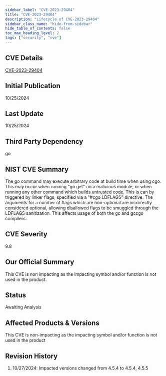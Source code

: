 ```yaml
---
sidebar_label: "CVE-2023-29404"
title: "CVE-2023-29404"
description: "Lifecycle of CVE-2023-29404"
sidebar_class_name: "hide-from-sidebar"
hide_table_of_contents: false
toc_max_heading_level: 2
tags: ["security", "cve"]
---
```


## CVE Details

[CVE-2023-29404](https://nvd.nist.gov/vuln/detail/CVE-2023-29404)

## Initial Publication

10/25/2024

## Last Update

10/25/2024

## Third Party Dependency 

go


## NIST CVE Summary

The go command may execute arbitrary code at build time when using cgo. This may occur when running "go get" on a malicious module, or when running any other command which builds untrusted code. This is can by triggered by linker flags, specified via a "#cgo LDFLAGS" directive. The arguments for a number of flags which are non-optional are incorrectly considered optional, allowing disallowed flags to be smuggled through the LDFLAGS sanitization. This affects usage of both the gc and gccgo compilers.

## CVE Severity

9.8

## Our Official Summary

This CVE is non impacting as the impacting symbol and/or function is not used in the product.

## Status

Awaiting Analysis

## Affected Products & Versions

This CVE is non-impacting as the impacting symbol and/or function is not used in the product


## Revision History

1. 10/27/2024: Impacted versions changed from 4.5.4 to 4.5.4, 4.5.5





